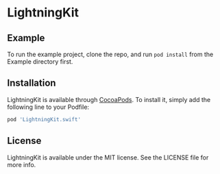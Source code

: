 # LightningKit

## Example

To run the example project, clone the repo, and run `pod install` from the Example directory first.

## Installation

LightningKit is available through [CocoaPods](https://cocoapods.org). To install
it, simply add the following line to your Podfile:

```ruby
pod 'LightningKit.swift'
```

## License

LightningKit is available under the MIT license. See the LICENSE file for more info.
